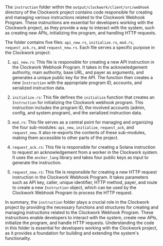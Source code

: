 The `instruction` folder within the `output/clockwork/client/src/webhook` directory of the Clockwork project contains code responsible for creating and managing various instructions related to the Clockwork Webhook Program. These instructions are essential for developers working with the Clockwork project, as they provide a way to interact with the system, such as creating new APIs, initializing the program, and handling HTTP requests.

The folder contains five files: `api_new.rs`, `initialize.rs`, `mod.rs`, `request_ack.rs`, and `request_new.rs`. Each file serves a specific purpose in the Clockwork project:

1. `api_new.rs`: This file is responsible for creating a new API instruction in the Clockwork Webhook Program. It takes in the acknowledgement authority, main authority, base URL, and payer as arguments, and generates a unique public key for the API. The function then creates a new `Instruction` with the appropriate program ID, accounts, and serialized instruction data.

2. `initialize.rs`: This file defines the `initialize` function that creates an `Instruction` for initializing the Clockwork webhook program. This instruction includes the program ID, the involved accounts (admin, config, and system program), and the serialized instruction data.

3. `mod.rs`: This file serves as a central point for managing and organizing the four sub-modules: `api_new`, `initialize`, `request_ack`, and `request_new`. It also re-exports the contents of these sub-modules, making them accessible to other parts of the project.

4. `request_ack.rs`: This file is responsible for creating a Solana instruction to request an acknowledgement from a worker in the Clockwork system. It uses the `anchor_lang` library and takes four public keys as input to generate the instruction.

5. `request_new.rs`: This file is responsible for creating a new HTTP request instruction in the Clockwork Webhook Program. It takes parameters such as API key, caller, unique identifier, HTTP method, payer, and route to create a new `Instruction` object, which can be used by the Clockwork Webhook Program to process the HTTP request.

In summary, the `instruction` folder plays a crucial role in the Clockwork project by providing the necessary functions and structures for creating and managing instructions related to the Clockwork Webhook Program. These instructions enable developers to interact with the system, create new APIs, initialize the program, and handle HTTP requests. Understanding the code in this folder is essential for developers working with the Clockwork project, as it provides a foundation for building and extending the system's functionality.

    